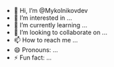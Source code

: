 - 👋 Hi, I’m @Mykolnikovdev
- 👀 I’m interested in ...
- 🌱 I’m currently learning ...
- 💞️ I’m looking to collaborate on ...
- 📫 How to reach me ...
- 😄 Pronouns: ...
- ⚡ Fun fact: ...

<!---
Mykolnikovdev/Mykolnikovdev is a ✨ special ✨ repository because its `README.md` (this file) appears on your GitHub profile.
You can click the Preview link to take a look at your changes.
--->
